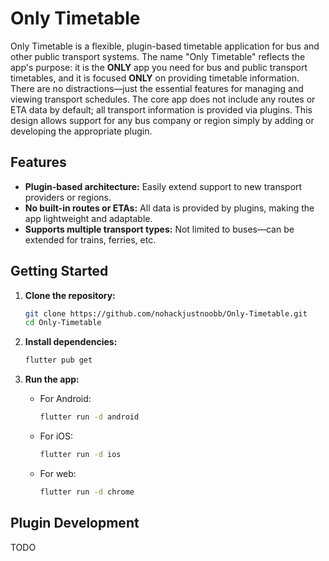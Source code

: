 # Only Timetable

Only Timetable is a flexible, plugin-based timetable application for bus and other public transport systems. The name "Only Timetable" reflects the app's purpose: it is the **ONLY** app you need for bus and public transport timetables, and it is focused **ONLY** on providing timetable information. There are no distractions—just the essential features for managing and viewing transport schedules. The core app does not include any routes or ETA data by default; all transport information is provided via plugins. This design allows support for any bus company or region simply by adding or developing the appropriate plugin.

## Features

- **Plugin-based architecture:** Easily extend support to new transport providers or regions.
- **No built-in routes or ETAs:** All data is provided by plugins, making the app lightweight and adaptable.
- **Supports multiple transport types:** Not limited to buses—can be extended for trains, ferries, etc.

## Getting Started

1. **Clone the repository:**

   ```sh
   git clone https://github.com/nohackjustnoobb/Only-Timetable.git
   cd Only-Timetable
   ```

2. **Install dependencies:**

   ```sh
   flutter pub get
   ```

3. **Run the app:**

   - For Android:
     ```sh
     flutter run -d android
     ```
   - For iOS:
     ```sh
     flutter run -d ios
     ```
   - For web:
     ```sh
     flutter run -d chrome
     ```

## Plugin Development

TODO
